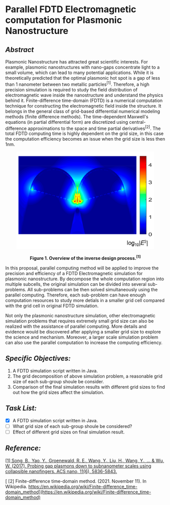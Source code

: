 # Parallel FDTD Electromagnetic computation for Plasmonic Nanostructure

## _Abstract_

Plasmonic Nanostructure has attracted great scientific interests. For example, plasmonic nanostructures with nano-gaps concentrate light to a small volume, which can lead to many potential applications. While it is theoretically predicted that the optimal plasmonic hot spot is a gap of less than 1 nanometer between two metallic particles<sup>[1]</sup>. Therefore, a high precision simulation is required to study the field distribution of electromagnetic wave inside the nanostructure and understand the physics behind it. Finite-difference time-domain (FDTD) is a numerical computation technique for constructing the electromagnetic field inside the structure. It belongs in the general class of grid-based differential numerical modeling methods (finite difference methods). The time-dependent Maxwell's equations (in partial differential form) are discretized using central-difference approximations to the space and time partial derivatives<sup>[2]</sup>. The total FDTD computing time is highly dependent on the grid size, in this case the computation efficiency becomes an issue when the grid size is less then 1nm. 

<p align="center">
<img src="https://github.com/Pannnnnnnn/csci596-final-project/blob/main/Picture1.png">
</p>
<p align="center">
<b>Figure 1. Overview of the inverse design process.<sup>[1]</sup></b><br>
</p>

In this proposal, parallel computing method will be applied to improve the precision and efficiency of a FDTD Electromagnetic simulation for plasmonic nanostructure. By decompose the whole computation region into multiple subcells, the original simulation can be divided into several sub-problems. All sub-problems can be then solved simultaneously using the parallel computing. Therefore, each sub-problem can have enough computation resources to study more detials in a smaller grid cell compared with the grid cell in original FDTD simulation. 

Not only the plasmonic nanostructure simulation, other electromagnetic simulation problems that requires extremely small grid size can also be realized with the assistance of parallel computing. More details and evidence would be discovered after applying a smaller grid size to explore the science and mechanism. Moreover, a larger scale simulation problem can also use the parallel computation to increase the computing efficiency. 

## _Specific Objectives:_
1. A FDTD simulation script written in Java.
2. The grid decomposition of above simulation problem, a reasonable grid size of each sub-group shoule be consider.
3. Comparison of the final simulation results with different grid sizes to find out how the grid sizes affect the simulation.
   
## _Task List:_
  - [x] A FDTD simulation script written in Java.
  - [ ] What grid size of each sub-group shoule be considered?
  - [ ] Effect of different grid sizes on final simulation result.

## _Reference:_
[ [1] Song, B., Yao, Y., Groenewald, R. E., Wang, Y., Liu, H., Wang, Y., ... & Wu, W. (2017). Probing gap plasmons down to subnanometer scales using collapsible nanofingers. ACS nano, 11(6), 5836-5843.](https://pubs.acs.org/doi/abs/10.1021/acsnano.7b01468?casa_token=eXaLPlht1-kAAAAA:FSKeIHI9pep0w7YBtLatMtJ-_StfX1_oTa8FuP1PxB-TyxneuH1SDTusQzVIBdC9jCqgN-1g8owrt9PM)

[ [2] Finite-difference time-domain method. (2021. November 11). In Wikipedia. https://en.wikipedia.org/wiki/Finite-difference_time-domain_method](https://en.wikipedia.org/wiki/Finite-difference_time-domain_method)

